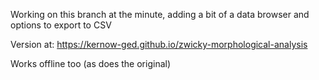 Working on this branch at the minute, adding a bit of a data browser and options to export to CSV

Version at: https://kernow-ged.github.io/zwicky-morphological-analysis

Works offline too (as does the original)
